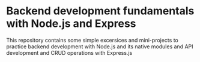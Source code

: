 # Backend development fundamentals with Node.js and Express

This repository contains some simple excersices and  mini-projects to practice backend development with Node.js and its native modules and API development and CRUD operations with Express.js